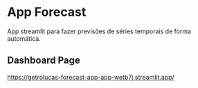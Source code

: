 # App Forecast
App streamlit para fazer previsões de séries temporais de forma automática.

## Dashboard Page
https://getrolucas-forecast-app-app-wetb7j.streamlit.app/